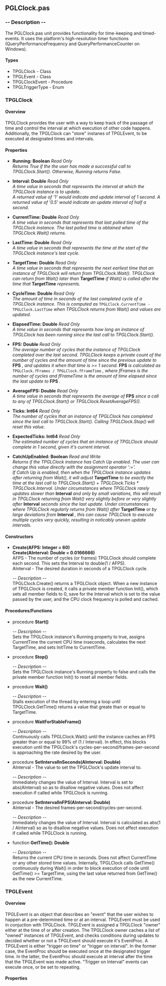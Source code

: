
## PGLClock.pas

### -- Description --

The PGLClock.pas unit provides functionality for time-keeping and timed-events. It uses the platform's high-resolution timer functions (QueryPerformanceFrequency and QueryPerformanceCounter on Windows).

#### Types
- TPGLClock - Class
- TPGLEvent - Class
- TPGLClockEvent - Procedure
- TPGLTriggerType - Enum

### TPGLClock

#### Overview
TPGLClock provides the user with a way to keep track of the passage of time and control the interval at which execution of other code happens. Additionally, the TPGLClock can "store" instanes of TPGLEvent, to be executed at designated times and intervals.

#### Properties
- **Running: Boolean** *Read Only*  
  *Returns True if the the user has made a successful call to TPGLClock.Start(). Otherwise, Running returns False.*  
  
- **Interval: Double** *Read Only*  
  *A time value in seconds that represents the interval at which the TPGLClock instance is to update.  
  A returned value of '1' would indicate and update interval of 1 second. A returned value of '0.5' would indicate an update interval of half a second.*  
  
- **CurrentTime: Double** *Read Only*  
  *A time value in seconds that represents that last polled time of the TPGLClock instance. The last polled time is obtained when TPGLClock.Wait() returns.*  

- **LastTime: Double** *Read Only*  
  *A time value in seconds that represents the time at the start of the TPGLClock instance's last cycle.*  
  
- **TargetTime: Double** *Read Only*  
  *A time value in seconds that represents the next earliest time that an instance of TPGLClock will return from TPGLClock.Wait(). TPGLClock can return from Wait() later than* **TargetTime** *if Wait() is called after the time that* **TargetTime** *represents.*  
  
- **CycleTime: Double** *Read Only*  
  *The amount of time in seconds of the last completed cycle of a TPGLClock instance. This is computed as* `TPGLClock.CurrentTime - TPGLClock.LastTime` *when TPGLClock returns from Wait() and values are updated.*  
  
- **ElapsedTime: Double** *Read Only*  
  *A time value in seconds that represents how long an instance of TPGLClock has been running since the last call to TPGLClock.Start().*  
  
- **FPS: Double** *Read Only*  
  *The average number of cycles that the instance of TPGLClock completed over the last second. TPGLClock keeps a private count of the number of cycles and the amount of time since the previous update to* **FPS** *, and updates it when that time is >= 1 second.* **FPS** *is calculated as* `TPGLClock.fFrames / TPGLClock.fFrameTime` *, where fFrames is the number of cycles and fFrameTime is the amount of time elapsed since the last update to* **FPS** *.*      
  
- **AverageFPS: Double** *Read Only*  
  *A time value in seconds that represents the average of* **FPS** *since a call to any of TPGLClock.Start() or TPGLClock.ResetAverageFPS().*  
  
- **Ticks: Int64** *Read Only*  
  *The number of cycles that an instance of TPGLClock has completed since the last call to TPGLClock.Start(). Calling TPGLClock.Stop() will reset this value.*  
  
- **ExpectedTicks: Int64** *Read Only*  
  *The estimated number of cycles that an instance of TPGLClock should complete in 1 second, given it's current interval.*  
  
- **CatchUpEnabled: Boolean** *Read and Write*  
  *Returns if the TPGLClock instance has Catch Up enabled. The user can change this value directly with the assignment operator ':='.*  
  *If Catch Up is enabled, then when the TPGLClock instance updates after returning from Wait(), it will adjust* **TargetTime** *to be exactly the time at the last call to TPGLClock.Start() + TPGLClock.Ticks * TPGLClock.Interval. Under circumstances where TPGLClock rarely updates slower than* **Interval** *and only by small variations, this will result in TPGLClock returning from Wait() very slightly before or very slightly after* **Interval** *seconds since the last update. Under circumstances where TPGLClock regularly returns from Wait() after* **TargetTime** *or by large deviations from* **Interval** *, this can cause TPGLClock to execute multiple cycles very quickly, resulting in noticably uneven update intervals*.  
  

#### **Constructors**

- **Create(AFPS: Integer = 60)**  
  **Create(AInterval: Double = 0.0166666)**  
    AFPS - The number of cycles (or frames) TPGLClock should complete each second. This sets the Interval to double(1 / AFPS).  
    AInterval - The desired duration in seconds of a TPGLClock cycle.  
      
    *-- Description --*  
    TPGLClock.Create() returns a TPGLClock object. When a new instance of TPGLClock is created, it calls a private member function Init(), which sets all member fields to 0, save for the Interval which is set to the value passed by the user, and the CPU clock frequency is polled and cached.  
    
#### **Procedures/Functions**  
  
- procedure **Start()**  

  *-- Description --*  
  Sets the TPGLClock instance's Running property to true, assigns CurrentTime the current CPU time inseconds, calculates the next TargetTime, and sets InitTime to   CurrentTime.  
  
- procedure **Stop()**  

  *-- Description --*  
  Sets the TPGLClock instance's Running property to false and calls the private member function Init() to reset all member fields.
  
- procedure **Wait()**  

  *-- Description --*  
  Stalls execution of the thread by entering a loop until TPGLClock.GetTime() returns a value that greate than or equal to TargetTime.
  
- procedure **WaitForStableFrame()**  

  *-- Description --*  
  Continuously calls TPGLClock.Wait() until the instance caches an FPS greater than or equal to 99% of (1 / Interval). In effect, this blocks execution until the TPGLClock's cycles-per-second/frames-per-second is approaching the rate desired by the user.
  
- procedure **SetIntervalInSeconds(AInterval: Double)**  
    AInterval - The value to set the TPGLClock's update interval to.

  *-- Description --*  
  Immediately changes the value of Interval. Interval is set to abs(AInterval) so as to disallow negative values. Does not affect execution if called while TPGLClock is running.
  
- procedure **SetIntervalInFPS(AInterval: Double)**  
    AInterval - The desired frames-per-second/cycles-per-second.

  *-- Description --*  
  Immediately changes the value of Interval. Interval is calculated as abs(1 / AInterval) so as to disallow negative values. Does not affect execution if called while TPGLClock is running.

- function **GetTime(): Double**  

  *-- Description --*  
  Returns the current CPU time in seconds. Does not affect CurrentTime or any other stored time values. Internally, TPGLClock calls GetTime() continuously during Wait() in order to block execution of code until GetTime() >= TargetTime, using the last value returned from GetTime() as the new CurrentTime.
  
  
### TPGLEvent

#### Overview
TPGLEvent is an object that describes an "event" that the user wishes to happen at a pre-determined time or at an interval. TPGLEvent must be used in conjuction with TPGLClock. TPGLEvent is assigned a TPGLClock "owner" either at the time of or after creation. The TPGLClock owner caches a list of "owned" instances of TPGLEvent, and checks conditions during updates to decided whether or not a TPGLEvent should execute it's EventProc. A TPGLEvent is either "trigger on time" or "trigger on interval". In the former case, the EventProc should be executed once at the designated trigger time. In the latter, the EventProc should execute at interval after the time that the TPGLEvent was made active. "Trigger on Interval" events can execute once, or be set to repeating.

#### Properties
